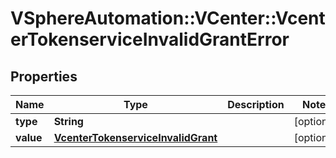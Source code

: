 # VSphereAutomation::VCenter::VcenterTokenserviceInvalidGrantError

## Properties
Name | Type | Description | Notes
------------ | ------------- | ------------- | -------------
**type** | **String** |  | [optional] 
**value** | [**VcenterTokenserviceInvalidGrant**](VcenterTokenserviceInvalidGrant.md) |  | [optional] 


